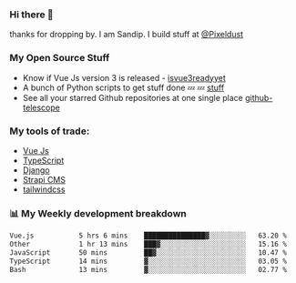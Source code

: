 ### Hi there 👋

thanks for dropping by.
I am Sandip. I build stuff at [@Pixeldust](github.com/pixeldust-in/)

###  **My Open Source Stuff**

 - Know if Vue Js version 3 is released -  [isvue3readyyet](https://github.com/sandiprb/isvue3readyyet)
 - A bunch of Python scripts to get stuff done 💤 💤 [stuff](https://github.com/sandiprb/stuff)
 - See all your starred Github repositories at one single place [github-telescope](https://github.com/sandiprb/github-telescope)



###  **My tools of trade:**
 - [Vue Js](https://github.com/vuejs/vue/)
 - [TypeScript](https://github.com/microsoft/TypeScript)
 - [Django](github.com/django/django)
 - [Strapi CMS](github.com/strapi/strapi)
 - [tailwindcss](https://github.com/tailwindlabs/tailwindcss)


###  📊 **My Weekly development breakdown**
<!--START_SECTION:waka-->

```txt
Vue.js           5 hrs 6 mins    ███████████████▓░░░░░░░░░   63.20 %
Other            1 hr 13 mins    ███▓░░░░░░░░░░░░░░░░░░░░░   15.16 %
JavaScript       50 mins         ██▓░░░░░░░░░░░░░░░░░░░░░░   10.47 %
TypeScript       14 mins         ▓░░░░░░░░░░░░░░░░░░░░░░░░   03.05 %
Bash             13 mins         ▓░░░░░░░░░░░░░░░░░░░░░░░░   02.77 %
```

<!--END_SECTION:waka-->
